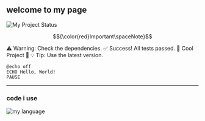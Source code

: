 ## welcome to my page

![My Project Status](https://img.shields.io/badge/Status-Awesome-blue?style=for-the-badge)

$${\color{red}Important\spaceNote}$$


:warning: Warning: Check the dependencies.
:white_check_mark: Success! All tests passed.
:star2: Cool Project :star2:
:bulb: Tip: Use the latest version.

```batch
@echo off
ECHO Hello, World!
PAUSE
```
---


### code i use


![my language](https://share.google/images/WZfZQKtBb9nuOdRoB/)
